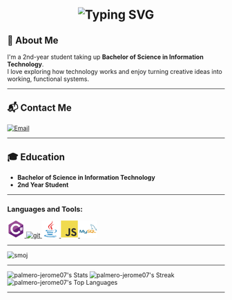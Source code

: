 <!-- Profile Header with Animated Typing -->
<h1 align="center">
  <img src="https://readme-typing-svg.herokuapp.com?font=Fira+Code&size=28&pause=1000&color=FFFF&center=true&vCenter=true&width=600&lines=Hey%2C+I'm+Jerome!;Aspiring+Full+Stack+Developer;Always+learning" alt="Typing SVG" />
</h1>


## 🚀 About Me
I'm a 2nd-year student taking up **Bachelor of Science in Information Technology**.  
I love exploring how technology works and enjoy turning creative ideas into working, functional systems.

---

## 📬 Contact Me
  <a href="mailto:jeromepalmero07@gmail.com">
    <img src="https://img.shields.io/badge/Email-D14836?style=for-the-badge&logo=gmail&logoColor=white" alt="Email" />
  </a> 
      
---

## 🎓 Education
-  **Bachelor of Science in Information Technology**  
-  **2nd Year Student**  

---

<h3 align="left">Languages and Tools:</h3>
<p align="left"> <a href="https://www.w3schools.com/cs/" target="_blank" rel="noreferrer"> <img src="https://raw.githubusercontent.com/devicons/devicon/master/icons/csharp/csharp-original.svg" alt="csharp" width="40" height="40"/> </a> <a href="https://git-scm.com/" target="_blank" rel="noreferrer"> <img src="https://www.vectorlogo.zone/logos/git-scm/git-scm-icon.svg" alt="git" width="40" height="40"/> </a> <a href="https://www.java.com" target="_blank" rel="noreferrer"> <img src="https://raw.githubusercontent.com/devicons/devicon/master/icons/java/java-original.svg" alt="java" width="40" height="40"/> </a> <a href="https://developer.mozilla.org/en-US/docs/Web/JavaScript" target="_blank" rel="noreferrer"> <img src="https://raw.githubusercontent.com/devicons/devicon/master/icons/javascript/javascript-original.svg" alt="javascript" width="40" height="40"/> </a> <a href="https://www.mysql.com/" target="_blank" rel="noreferrer"> <img src="https://raw.githubusercontent.com/devicons/devicon/master/icons/mysql/mysql-original-wordmark.svg" alt="mysql" width="40" height="40"/> </a> </p>

---
<p align="left"> <img src="https://komarev.com/ghpvc/?username=palmero-jerome07&label=Profile%20views&color=0e75b6&style=flat" alt="smoj" /> </p>

---

![palmero-jerome07's Stats](https://github-readme-stats.vercel.app/api?username=palmero-jerome07&theme=dark&show_icons=true&hide_border=false&count_private=true)
![palmero-jerome07's Streak](https://github-readme-streak-stats.herokuapp.com/?user=palmero-jerome07&theme=dark&hide_border=false)
![palmero-jerome07's Top Languages](https://github-readme-stats.vercel.app/api/top-langs/?username=palmero-jerome07&theme=dark&show_icons=true&hide_border=false&layout=compact)

---
